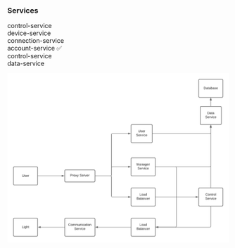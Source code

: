 ### Services

control-service <br>
device-service <br>
connection-service <br>
account-service ✅<br>
control-service <br>
data-service <br>

![Services Architecture](diagram.png)
